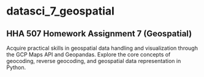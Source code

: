 # datasci_7_geospatial
## HHA 507 Homework Assignment 7 (Geospatial)

Acquire practical skills in geospatial data handling and visualization through the GCP Maps API and Geopandas. Explore the core concepts of geocoding, reverse geocoding, and geospatial data representation in Python.
